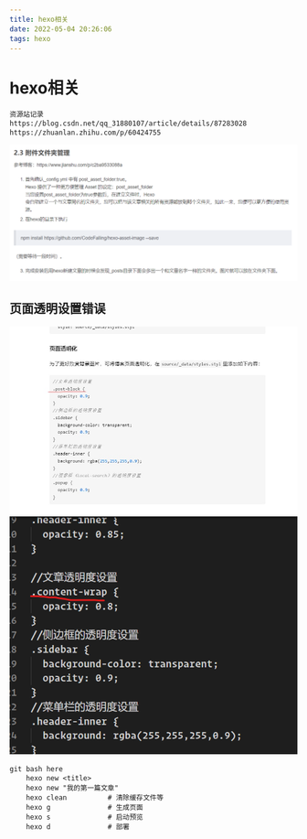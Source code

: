 ```yaml
---
title: hexo相关
date: 2022-05-04 20:26:06
tags: hexo
---
```

# hexo相关
<!--more-->
```
资源站记录
https://blog.csdn.net/qq_31880107/article/details/87283028
https://zhuanlan.zhihu.com/p/60424755

```
![alt ]( hexo相关/2022-05-04%20202803.png)
## 页面透明设置错误
![alt ]( hexo相关/2022-05-04%20213826.jpg)
![alt ]( hexo相关/2022-05-04%20214300.png)
```
git bash here
    hexo new <title>
    hexo new "我的第一篇文章"
    hexo clean          # 清除缓存文件等
    hexo g              # 生成页面
    hexo s              # 启动预览
    hexo d              # 部署
```